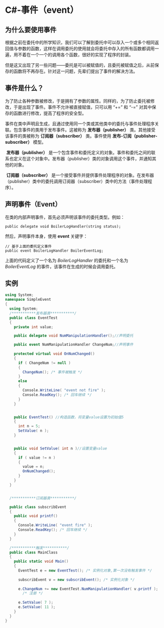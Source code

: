 # C#-事件（event）



## 为什么要使用事件

​	根据之前在委托中的所学知识，我们可以了解到委托中可以存入一个或多个相同返回值与参数的函数，这样在调用委托的使用就会将委托中存入的所有函数都调用一遍，用不着在一个一个的调用各个函数，很好的实现了程序的封装。

​	但是这又出现了另一些问题——委托是可以被赋值的，且委托被赋值之后，从前保存的函数将不再存在。针对这一问题，先辈们提出了事件的解决方法。



## 事件是什么？

​	为了防止各种参数被修改，于是拥有了参数的属性。同样的，为了防止委托被修改，于是出现了事件。事件不允许被直接赋值，只可以用 “+=” 和 “-=” 对其中保存的函数进行修改，提高了程序的安全型。

​	事件在类中声明且生成，且通过使用同一个类或其他类中的委托与事件处理程序关联。包含事件的类用于发布事件。这被称为 **发布器（publisher）** 类。其他接受该事件的类被称为 **订阅器（subscriber）** 类。事件使用 **发布-订阅（publisher-subscriber）** 模型。

​	**发布器（publisher）** 是一个包含事件和委托定义的对象。事件和委托之间的联系也定义在这个对象中。发布器（publisher）类的对象调用这个事件，并通知其他的对象。

​	**订阅器（subscriber）** 是一个接受事件并提供事件处理程序的对象。在发布器（publisher）类中的委托调用订阅器（subscriber）类中的方法（事件处理程序）。



## 声明事件（Event）

在类的内部声明事件，首先必须声明该事件的委托类型。例如：

```
public delegate void BoilerLogHandler(string status);
```

然后，声明事件本身，使用 **event** 关键字：

```
// 基于上面的委托定义事件
public event BoilerLogHandler BoilerEventLog;
```

上面的代码定义了一个名为 *BoilerLogHandler* 的委托和一个名为 *BoilerEventLog* 的事件，该事件在生成的时候会调用委托。



## 实例

~~~c#
using System;
namespace SimpleEvent
{
  using System;
  /***********发布器类***********/
  public class EventTest
  {
    private int value;

    public delegate void NumManipulationHandler();//声明委托

    public event NumManipulationHandler ChangeNum;//声明事件
    
    protected virtual void OnNumChanged()
    {
      if ( ChangeNum != null )
      {
        ChangeNum(); /* 事件被触发 */
      }
      else
      {
        Console.WriteLine( "event not fire" );
        Console.ReadKey(); /* 回车继续 */
      }
    }


    public EventTest() //构造函数，将变量value设置为初始值5
    {
      int n = 5;
      SetValue( n );
    }


    public void SetValue( int n )//设置变量value
    {
      if ( value != n )
      {
        value = n;
        OnNumChanged();
      }
    }
  }


  /***********订阅器类***********/

  public class subscribEvent
  {
    public void printf()
    {
      Console.WriteLine( "event fire" );
      Console.ReadKey(); /* 回车继续 */
    }
  }

  /***********触发***********/
  public class MainClass
  {
    public static void Main()
    {
      EventTest e = new EventTest(); /* 实例化对象,第一次没有触发事件 */
      
      subscribEvent v = new subscribEvent(); /* 实例化对象 */
      
      e.ChangeNum += new EventTest.NumManipulationHandler( v.printf ); 
        /* 注册 */
      
      e.SetValue( 7 );
      e.SetValue( 11 );
    }
  }
}
~~~

